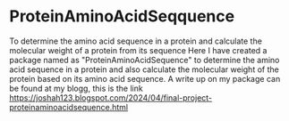 # ProteinAminoAcidSeqquence
To determine the amino acid sequence in a protein and calculate the molecular weight of a protein from its sequence
Here I have created a package named as "ProteinAminoAcidSequence" to determine the amino acid sequence in a protein and also calculate the molecular weight of the protein based on its amino acid sequence.
A write up on my package can be found at my blogg, this is the link https://joshah123.blogspot.com/2024/04/final-project-proteinaminoacidsequence.html
